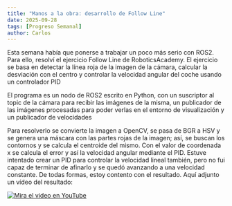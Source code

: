 ```yaml
---
title: "Manos a la obra: desarrollo de Follow Line"
date: 2025-09-28
tags: [Progreso Semanal]
author: Carlos
---
```


Esta semana había que ponerse a trabajar un poco más serio con ROS2. Para ello, resolví el ejercicio Follow Line de
RoboticsAcademy. El ejercicio se basa en detectar la línea roja de la imagen de la cámara, calcular la desviación con el
centro y controlar la velocidad angular del coche usando un controlador PID

El programa es un nodo de ROS2 escrito en Python, con un suscriptor al topic de la cámara para recibir las imágenes de la misma,
un publicador de las imágenes procesadas para poder verlas en el entorno de visualización y un publicador de velocidades

Para resolverlo se convierte la imagen a OpenCV, se pasa de BGR a HSV y se genera una máscara con las partes rojas de la imagen;
así, se buscan los contornos y se calcula el centroide del mismo. Con el valor de coordenada x se calcula el error y así la velocidad angular mediante
el PID. Estuve intentado crear un PID para controlar la velocidad lineal también, pero no fui capaz de terminar de afinarlo y se quedó
avanzando a una velocidad constante. De todas formas, estoy contento con el resultado. Aquí adjunto un vídeo del resultado:

[![Mira el video en YouTube](https://img.youtube.com/vi/O7wu1RcUqTQ/0.jpg)](https://www.youtube.com/watch?v=O7wu1RcUqTQ&t=7s)
